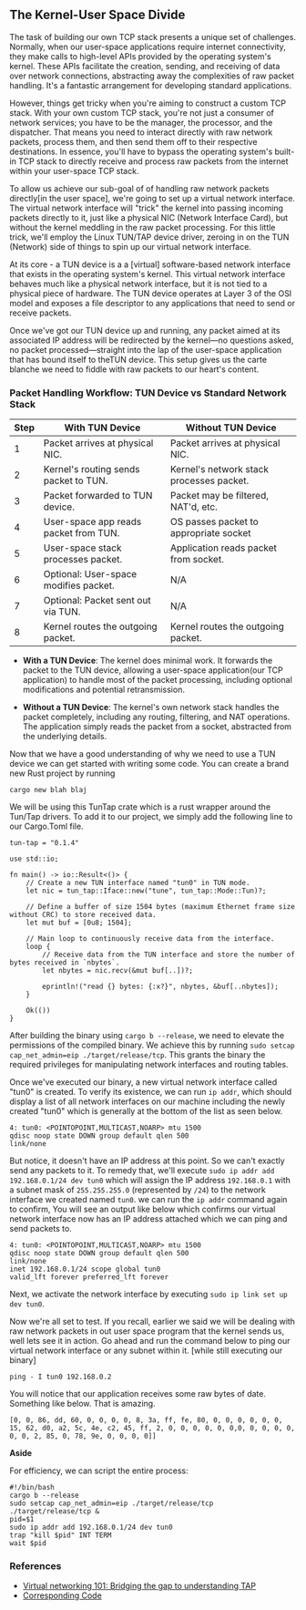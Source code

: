 ## The Kernel-User Space Divide
The task of building our own TCP stack presents a unique set of challenges. Normally, when our user-space applications require internet connectivity, they make calls to high-level APIs provided by the operating system's kernel. These APIs facilitate the creation, sending, and receiving of data over network connections, abstracting away the complexities of raw packet handling. It's a fantastic arrangement for developing standard applications.

However, things get tricky when you're aiming to construct a custom TCP stack. With your own custom TCP stack, you're not just a consumer of network services; you have to be the manager, the processor, and the dispatcher. That means you need to interact directly with raw network packets, process them, and then send them off to their respective destinations. In essence, you'll have to bypass the operating system's built-in TCP stack to directly receive and process raw packets from the internet within your user-space TCP stack.

To allow us achieve our sub-goal of of handling raw network packets directly[in the user space], we're going to set up a virtual network interface. The virtual network interface will "trick" the kernel into passing incoming packets directly to it, just like a physical NIC (Network Interface Card), but without the kernel meddling in the raw packet processing. For this little trick, we'll employ the Linux TUN/TAP device driver, zeroing in on the TUN (Network) side of things to spin up our virtual network interface.

At its core - a TUN device is a a [virtual] software-based network interface that exists in the operating system's kernel. This virtual network interface behaves much like a physical network interface, but it is not tied to a physical piece of hardware. The TUN device operates at Layer 3 of the OSI model and exposes a file descriptor to any applications that need to send or receive packets. 

Once we've got our TUN device up and running, any packet aimed at its associated IP address will be redirected by the kernel—no questions asked, no packet processed—straight into the lap of the user-space application that has bound itself to theTUN device. This setup gives us the carte blanche we need to fiddle with raw packets to our heart's content.

### Packet Handling Workflow: TUN Device vs Standard Network Stack


| Step  | With TUN Device                          | Without TUN Device                     |
|-------|------------------------------------------|----------------------------------------|
| 1     | Packet arrives at physical NIC.          | Packet arrives at physical NIC.        |
| 2     | Kernel's routing sends packet to TUN.    | Kernel's network stack processes packet.|
| 3     | Packet forwarded to TUN device.          | Packet may be filtered, NAT'd, etc.    |
| 4     | User-space app reads packet from TUN.    | OS passes packet to appropriate socket |
| 5     | User-space stack processes packet.       | Application reads packet from socket.  |
| 6     | Optional: User-space modifies packet.    | N/A                                    |
| 7     | Optional: Packet sent out via TUN.       | N/A                                    |
| 8     | Kernel routes the outgoing packet.       | Kernel routes the outgoing packet.     |

- **With a TUN Device**: The kernel does minimal work. It forwards the packet to the TUN device, allowing a user-space application(our TCP application) to handle most of the packet processing, including optional modifications and potential retransmission.
    
- **Without a TUN Device**: The kernel's own network stack handles the packet completely, including any routing, filtering, and NAT operations. The application simply reads the packet from a socket, abstracted from the underlying details.

Now that we have a good understanding of why we need to use a TUN device we can get started with writing some code. 
You can create a brand new Rust project by running 
```
cargo new blah blaj
```

We will be using this TunTap crate which is a rust wrapper around the Tun/Tap drivers. To add it to our project, we simply add the following line to our Cargo.Toml file. 
```
tun-tap = "0.1.4"
```

```
use std::io;

fn main() -> io::Result<()> {
    // Create a new TUN interface named "tun0" in TUN mode.
    let nic = tun_tap::Iface::new("tune", tun_tap::Mode::Tun)?;

    // Define a buffer of size 1504 bytes (maximum Ethernet frame size without CRC) to store received data.
    let mut buf = [0u8; 1504];

    // Main loop to continuously receive data from the interface.
    loop {
        // Receive data from the TUN interface and store the number of bytes received in `nbytes`.
        let nbytes = nic.recv(&mut buf[..])?;

		eprintln!("read {} bytes: {:x?}", nbytes, &buf[..nbytes]);
    }

    Ok(())
}

```

After building the binary using `cargo b --release`, we need to elevate the permissions of the compiled binary. We achieve this by running `sudo setcap cap_net_admin=eip ./target/release/tcp`. This grants the binary the required privileges for manipulating network interfaces and routing tables.

Once we've executed our binary, a new virtual network interface called "tun0" is created. To verify its existence, we can run `ip addr`, which should display a list of all network interfaces on our machine including the newly created "tun0" which is generally at the bottom of the list as seen below.
```
4: tun0: <POINTOPOINT,MULTICAST,NOARP> mtu 1500                               qdisc noop state DOWN group default qlen 500
link/none 
```

But notice, it doesn't have an IP address at this point. So we can't  exactly send any packets to it. To remedy that, we'll execute `sudo ip addr add 192.168.0.1/24 dev tun0` which will assign the IP address `192.168.0.1` with a subnet mask of `255.255.255.0` (represented by `/24`) to the network interface we created named `tun0`. 
we can run the `ip addr` command again to confirm, You will see an output like below which confirms our virtual network interface now has an IP address attached which we can ping and send packets to.
```
4: tun0: <POINTOPOINT,MULTICAST,NOARP> mtu 1500 
qdisc noop state DOWN group default qlen 500
link/none    
inet 192.168.0.1/24 scope global tun0
valid_lft forever preferred_lft forever
```

Next, we activate the network interface by executing `sudo ip link set up dev tun0`.

Now we're all set to test. If you recall,  earlier we said we will be dealing with raw network packets in out user space program that the kernel sends us, well lets see it in action. Go ahead and run the command below to ping our virtual network interface or any subnet within it. [while still executing our binary]

```
ping - I tun0 192.168.0.2 
```

You will notice that our application receives some raw bytes of date. Something like below. That is amazing.
```
[0, 0, 86, dd, 60, 0, 0, 0, 0, 8, 3a, ff, fe, 80, 0, 0, 0, 0, 0, 0, 15, 62, d0, a2, 5c, 4e, c2, 45, ff, 2, 0, 0, 0, 0, 0, 0,0, 0, 0, 0, 0, 0, 0, 2, 85, 0, 78, 9e, 0, 0, 0, 0]]
```


**Aside** 

For efficiency, we can script the entire process:
```
#!/bin/bash
cargo b --release
sudo setcap cap_net_admin=eip ./target/release/tcp
./target/release/tcp & 
pid=$1
sudo ip addr add 192.168.0.1/24 dev tun0
trap "kill $pid" INT TERM
wait $pid

```

### References
- [Virtual networking 101: Bridging the gap to understanding TAP](https://blog.cloudflare.com/virtual-networking-101-understanding-tap/)
- [Corresponding Code](https://github.com/jonhoo/rust-tcp/commit/b7c28eecf7c7f20a38a1e0d48f91fc2b703b0d47#diff-42cb6807ad74b3e201c5a7ca98b911c5fa08380e942be6e4ac5807f8377f87fc)
